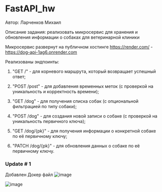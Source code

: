 # FastAPI_hw

Автор: Ларченков Михаил

Описание задания: реализовать микросервис для хранения и обновления информации о собаках для ветеринарной клиники

Микросервис развернут на публичном хостинге https://render.com/ - https://dog-api-1ag6.onrender.com

Реализованы эндпоинты:

1. "GET /" - для корневого маршрута, который возвращает успешный ответ;
   
2. "POST /post" - для добавления временных меток (с проверкой на уникальность и корректность времени);

3. "GET /dog" - для получения списка собак (с опциональной фильтрацией по типу собаки);

4. "POST /dog" - для создания новой записи о собаке (с проверкой на уникальность первичного ключа);

5. "GET /dog/{pk}" - для получения информации о конкретной собаке по её первичному ключу;
   
6. "PATCH /dog/{pk}" - для обновления данных о собаке по её первичному ключу.

### Update # 1

Добавлен Докер файл
![image](https://github.com/garotar/FastAPI_hw/assets/89791114/31073702-323e-48e4-bfef-3958b676bcc8)

![image](https://github.com/garotar/FastAPI_hw/assets/89791114/51fcc0dc-9062-44b5-afd9-1bd863458a99)


